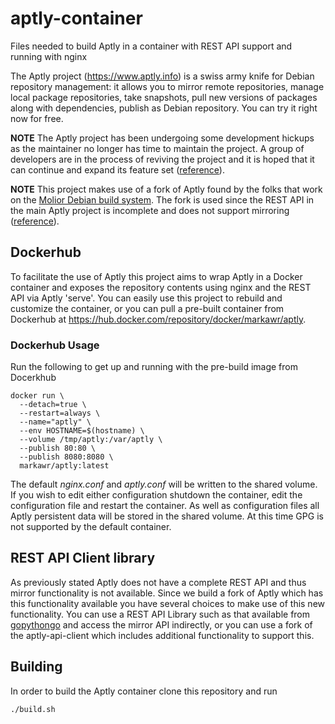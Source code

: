 # aptly-container
Files needed to build Aptly in a container with REST API support and running with nginx
  
The Aptly project (https://www.aptly.info) is a swiss army knife for
Debian repository management: it allows you to mirror remote
repositories, manage local package repositories, take snapshots, pull
new versions of packages along with dependencies, publish as Debian
repository. You can try it right now for free.
  
**NOTE** The Aptly project has been undergoing some development
  hickups as the maintainer no longer has time to maintain the
  project. A group of developers are in the process of reviving the
  project and it is hoped that it can continue and expand its feature
  set ([reference](https://github.com/aptly-dev/aptly/issues/920)).

**NOTE** This project makes use of a fork of Aptly found by the folks
  that work on the [Molior Debian build
  system](https://github.com/molior-dbs/aptly). The fork is used since
  the REST API in the main Aptly project is incomplete and does not
  support mirroring ([reference](https://www.aptly.info/doc/api/)).

## Dockerhub
To facilitate the use of Aptly this project aims to wrap Aptly in a
Docker container and exposes the repository contents using nginx and
the REST API via Aptly 'serve'. You can easily use this project to
rebuild and customize the container, or you can pull a pre-built
container from Dockerhub at
https://hub.docker.com/repository/docker/markawr/aptly.

### Dockerhub Usage
Run the following to get up and running with the pre-build image from Docerkhub
```
docker run \
  --detach=true \
  --restart=always \
  --name="aptly" \
  --env HOSTNAME=$(hostname) \
  --volume /tmp/aptly:/var/aptly \
  --publish 80:80 \
  --publish 8080:8080 \
  markawr/aptly:latest
```

The default *nginx.conf* and *aptly.conf* will be written to the
shared volume. If you wish to edit either configuration shutdown the
container, edit the configuration file and restart the container. As
well as configuration files all Aptly persistent data will be stored
in the shared volume. At this time GPG is not supported by the default
container.

## REST API Client library
As previously stated Aptly does not have a complete REST API and thus
mirror functionality is not available. Since we build a fork of Aptly
which has this functionality available you have several choices to
make use of this new functionality. You can use a REST API Library
such as that available from
[gopythongo](https://github.com/gopythongo/aptly-api-client/) and
access the mirror API indirectly, or you can use a fork of the
aptly-api-client which includes additional functionality to support
this.

## Building
In order to build the Aptly container clone this repository and run
```
./build.sh
```

